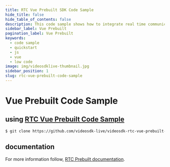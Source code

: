 ```yaml
---
title: RTC Vue Prebuilt SDK Code Sample
hide_title: false
hide_table_of_contents: false
description: This code sample shows how to integrate real time communication in your application on javascript prebuilt sdk.
sidebar_label: Vue Prebuilt
pagination_label: Vue Prebuilt
keywords:
  - code sample
  - quickstart
  - js
  - vue
  - low code
image: img/videosdklive-thumbnail.jpg
sidebar_position: 1
slug: rtc-vue-prebuilt-code-sample
---
```


# Vue Prebuilt Code Sample

## using [RTC Vue Prebuilt Code Sample](https://github.com/videosdk-live/videosdk-rtc-vue-prebuilt-example)

```sh
$ git clone https://github.com/videosdk-live/videosdk-rtc-vue-prebuilt-example
```

## documentation

For more information follow, [RTC Prebuilt documentation](/docs/realtime-communication/sdk-reference/prebuilt-sdk-js/setup).
